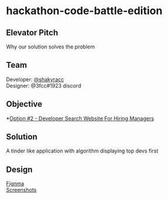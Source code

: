 # hackathon-code-battle-edition

## Elevator Pitch 
Why our solution solves the problem <br>

## Team 

Developer: [@shakyracc](https://www.twitter.com/shakyracc) <br>
Designer: @3fcc#1923 discord

## Objective

*[Option #2 -  Developer Search Website For Hiring Managers](https://github.com/divanov11/Hackathon---Code-Battle-Edition#%EF%B8%8F-option-2---developer-search-website-for-hiring-managers)

## Solution 

A tinder like application with algorithm displaying top devs first 

## Design 

[Fignma](https://www.figma.com/file/uEM1I2XF5mDI0L7SEdDml0/DENNIS-IVY-HACKATHON?node-id=0%3A1) <br>
[Screenshots]()
